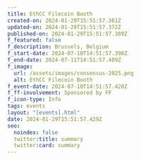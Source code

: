 ```yaml
---
title: EthCC Filecoin Booth
created-on: 2024-01-29T15:51:57.361Z
updated-on: 2024-01-29T15:51:57.372Z
published-on: 2024-01-29T15:51:57.389Z
f_featured: false
f_description: Brussels, Belgium
f_start-date: 2024-07-10T14:51:57.398Z
f_end-date: 2024-07-11T14:51:57.409Z
f_image:
  url: /assets/images/consensus-2025.png
  alt: EthCC Filecoin Booth
f_event-date: 2024-07-10T14:51:57.420Z
f_ff-involvement: Sponsored by FF
f_icon-type: Info
tags: events
layout: "[events].html"
date: 2024-01-29T15:51:57.429Z
seo:
  noindex: false
  twitter:title: summary
  twitter:card: summary
---
```

